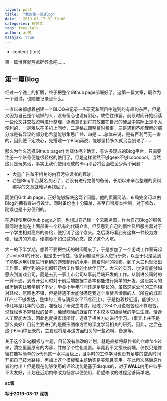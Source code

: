 ```yaml
---
layout: post
title:  "我的第一篇Blog"
date:   2019-03-17 01:38:00
categories: 碎碎念
tags: free-talk
author: ac酱
mathjax: true
---
```


* content
{:toc}

第一篇博客就写点碎碎念吧......





## 第一篇Blog

经过一个晚上的折腾，终于把整个Github page部署好了。这第一篇文章，既作为一个测试，也随便记录点什么。

一直以来都想着创建一个BLOG来记录一些研究和项目中碰到的有趣的东西，但是又因为自己是个疏懒的人，没有恒心也没有耐心，故往往作罢。前段时间开始阅读一些论文并查找资料进行整理，逐渐意识到将其放置在自己的硬盘中实际上是不太便利的，一是难以在多机上同步，二是格式调整费时费事，三是遇到不能理解的部分或是有异议的部分也希望能够集思广益，四是......总体来说，是有百利而无一害的，因此便下定决心，先搭建一个Blog再说，能够坚持多久就另当别论了......

那么为什么选择Github page作为载体呢？确实，有许多现成的Blog平台，只需要注册一个账号便能很轻松的使用了，但是这样显然不够geek不够cooooool。当然这只是玩笑话，事实上我们使用现成的Blog平台将会面临至少两个问题：
* 大量广告和不相关的内容污染读者的眼球；
* 若是Blog平台莫名关闭了，若没有进行完善的备份，长期以来辛苦整理的资料编写的文章就难以再找回了。

而使用Github page，正好能够解决这两个问题。他的页面简洁，布局完全可以由Blog的拥有者进行设计。同时备份也十分简单，甚至自带版本控制，对于修改、勘误也是十分便利的。

在选择使用Github page之前，也想过自己租一个云服务器，作为自己Blog的服务器同时也能在上面部署一个私有的代码仓库。但反思到自己的惰性及租服务器对于一个学生相对高昂的价格，便打消了这个念头。之后凑巧看到有这样一种较为方便、经济的方法，便抱着不如试试的心态，挖了这个大坑。

大一的下半学期，想着不要把空闲的时间荒废了，于是参加了一个游戏工作室玩起了Unity3D的开发，但是由于惰性，很多问题没有深入进行研究，以至于只是达到了能够运用引擎进行粗糙的游戏制作的水平。随着时间的推移，到了大三也就淡出工作室，把学到的技能都归还给工作室的小伙伴们了。大三的实习，也没有能够如愿去到游戏公司，而是去到一家上市公司从事前后端开发的工作。从刚进公司时的一窍不通，到离开公司时对于前后端数据库基本都能进行简单的开发，这段实习的经历确实让我学到了不少，毕竟小半年时间还是足够长的。虽然这家公司的工作相对轻松，氛围也不错，但是待遇不太能够满足我这个贪婪且懒惰的人（所在的城市IT产业不够发达，整体的工资与消费水平不成正比）。于是抱着抄近道，能够少工作几年是几年的心态，准备起了研究生考试。经过了3-4个月说艰苦也不算艰苦，说轻松也不算轻松的备考，稀里糊涂的就留在了本校本院继续我的学生生涯。恰逢人工智能大热，因此也就投市场所好，选择了相关方向进行学习。（事实上并不是那么美好）目前主要进行的是图形图像方面的深度学习相关的研究。因此，之后在这个Blog中记录的，主要也将是与这方面相关的一些资料、备忘等。

关于这个Blog模板与主题，目前没有修改的计划，就是直接将原作者的仓库fork过来，清空里面原有的内容，并做了个性化设置。毕竟我不太擅长前端，仅仅只是停留在能写简单的js代码这一水平层级上，且平时的工作学习也没有足够的空余时间开拓自己技术路线，再加上这个模板和主题确实是美观且实用。在此再次感谢原作者的付出！但是现在能够使用的评论功能是基于disqus的，对于**WALL**内用户似乎不太友好，计划在近期内修改为畅言以便使用，希望修改的过程足够简单吧。

**ac酱**

**写于2019-03-17 深夜**
